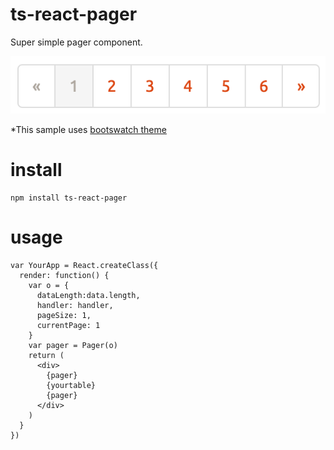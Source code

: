 # ts-react-pager
Super simple pager component.

![screenshot](./resources/ss.png)

*This sample uses [bootswatch theme](https://bootswatch.com/journal/)

# install
```
npm install ts-react-pager
```

# usage

```
var YourApp = React.createClass({
  render: function() {
    var o = {
      dataLength:data.length,
      handler: handler,
      pageSize: 1,
      currentPage: 1
    }
    var pager = Pager(o)
    return (
      <div>
        {pager}
        {yourtable}
        {pager}
      </div>
    )
  }
})
```
